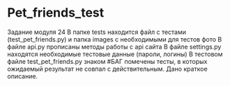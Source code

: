 # Pet_friends_test
Задание модуля 24
В папке tests находится файл с тестами (test_pet_friends.py) и папка images с необходимыми для тестов фото
В файле api.py прописаны методы работы с api сайта
В файле settings.py находятся необходимые тестовые данные (пароли, логины)
В тестовом файле test_pet_friends.py знаком #БАГ помечены тесты, в которых ожидаемый результат не совпал с действительным. Дано краткое описание. 
